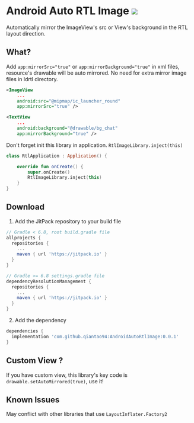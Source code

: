 # Android Auto RTL Image [![](https://jitpack.io/v/qiantao94/AndroidAutoRtlImage.svg)](https://jitpack.io/#qiantao94/AndroidAutoRtlImage)
Automatically mirror the ImageView's src or View's background in the RTL layout direction.
## What?
Add `app:mirrorSrc="true"` or `app:mirrorBackground="true"` in xml files, resource's drawable will be auto mirrored. No need for extra mirror image files in ldrtl directory.
```xml
<ImageView
    ...
    android:src="@mipmap/ic_launcher_round"
    app:mirrorSrc="true" />

<TextView
    ...
    android:background="@drawable/bg_chat"
    app:mirrorBackground="true" />
```
Don't forget init this library in application. `RtlImageLibrary.inject(this)`
```kotlin
class RtlApplication : Application() {

    override fun onCreate() {
        super.onCreate()
        RtlImageLibrary.inject(this)
    }
}
```
## Download
1. Add the JitPack repository to your build file
```gradle
// Gradle < 6.8, root build.gradle file
allprojects {
  repositories {
    ...
    maven { url 'https://jitpack.io' }
  }
}

// Gradle >= 6.8 settings.gradle file
dependencyResolutionManagement {
  repositories {
    ...
    maven { url 'https://jitpack.io' }
  }
}
```
2. Add the dependency
```gradle
dependencies {
  implementation 'com.github.qiantao94:AndroidAutoRtlImage:0.0.1'
}
```
## Custom View ?
If you have custom view, this library's key code is `drawable.setAutoMirrored(true)`, use it!

## Known Issues
May conflict with other libraries that use `LayoutInflater.Factory2`
